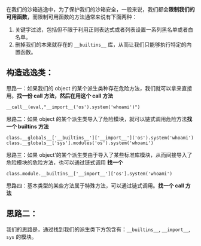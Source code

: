 在我们的沙箱逃逸中，为了保护我们的沙箱安全，一般来说，我们都会**限制我们的可用函数**，而限制可用函数的方法通常来说有下面两种：
1. 关键字过滤，包括但不限于利用正则表达式或者列表设置一系列黑名单或者白名单。
2. 删掉我们的本来就存在的 `__builtins__` 库，从而让我们只能够执行特定的内置函数。

## 构造逃逸类：
思路一：如果我们的 object 的某个派生类种存在危险方法，我们就可以拿来直接用。**找一份 call 方法，然后在用这个 call 方法**
```
__call__(eval,"__import__('os').system('whoami')")
```

思路二：如果 object 的某个派生类导入了危险模块，就可以链式调用危险方法**找一个 builtins 方法**

```
class.__globals__['__builtins__']['__import__']('os').system('whoami')
class.__globals__['sys'].modules('os').system('whoami')
```


思路三：如果 object'的某个派生类由于导入了某些标准库模块，从而间接导入了危险模块的危险方法，也可以通过链式调用 **找一个**

```
class.module.__builtins__['__import__']['os'].system('whoami')
```
思路四：基本类型的某些方法属于特殊方法，可以通过链式调用。**找一个 call 方法**

## 思路二：
我们的思路是，通过找到我们的派生类下方包含有：`__builtins__`, `__import__`, `sys` 的模块。